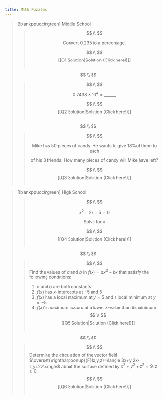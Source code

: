 ```yaml
---
title: Math Puzzles
---
```

>[!blankppuccingreen] Middle School
>>$$ \\ $$
>>
>>$$
>>\text{Convert } 0.235 \text{ to a percentage.}
>>$$
>>
>>$$ \\ $$
>><span style="display: block; text-align: center;">[[Q1 Solution|Solution (Click here!)]]</span>
>>‏‏‎ ‎
>
>$$ \\ $$
>
>>$$ \\ $$
>>
>>$$
>>0.7438 \times 10^{4} = \_\_\_\_\_\_
>>$$
>>
>>$$ \\ $$
>><span style="display: block; text-align: center;">[[Q2 Solution|Solution (Click here!)]]</span>
>>‏‏‎ ‎
>
>$$ \\ $$
>
>>$$ \\ $$
>>
>>$$
>>\text{Mike has } 50 \text{ pieces of candy. He wants to give 18\% of them to each}
>>$$
>>
>>$$
>>\text{of his } 3 \text{ friends. How many pieces of candy will Mike have left?}
>>$$
>>
>>$$ \\ $$
>><span style="display: block; text-align: center;">[[Q3 Solution|Solution (Click here!)]]</span>
>>‏‏‎ ‎

>[!blankppuccingreen] High School
>>$$ \\ $$
>>
>>$$
>>x^{2}- 2x+5=0
>>$$
>>
>>$$
>>\text{Solve for } x
>>$$
>>
>>$$ \\ $$
>><span style="display: block; text-align: center;">[[Q4 Solution|Solution (Click here!)]]</span>
>>‏‏‎ ‎
>
>$$ \\ $$
>
>>$$ \\ $$
>>Find the values of $a$ and $b$ in $f(x)=ax^{3}-bx$ that satisfy the following conditions:
>>1. $a$ and $b$ are both constants
>>2. $f(x)$ has $x$-intercepts at $-5$ and $5$
>>3. $f(x)$ has a local maximum at $y=5$ and a local minimum at $y=-5$
>>4. $f(x)$'s maximum occurs at a lower $x$-value than its minimum
>>$$ \\ $$
>><span style="display: block; text-align: center;">[[Q5 Solution|Solution (Click here!)]]</span>
>>‏‏‎ ‎
>
>$$ \\ $$
>
>>$$ \\ $$
>>Determine the circulation of the vector field $\overset{\rightharpoonup}{F}(x,y,z)=\langle 3x+y,2x-z,y+2z\rangle$ about the surface defined by $x^{2}+y^{2}+z^{2}=9,z\geq 0$.
>>$$ \\ $$
>><span style="display: block; text-align: center;">[[Q6 Solution|Solution (Click here!)]]</span>
>>‏‏‎ ‎